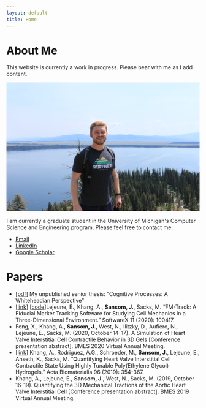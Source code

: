 ```yaml
---
layout: default
title: Home
---
```


# About Me

This website is currently a work in progress. Please bear with me as I add content.

<img src="https://raw.githubusercontent.com/jhsansom/jhsansom.github.io/master/docs/profile.JPG">

I am currently a graduate student in the University of Michigan's Computer Science and Engineering program. Please feel free to contact me:

- [Email](jhsansom@umich.edu)
- [LinkedIn](https://www.linkedin.com/in/jhsansom/)
- [Google Scholar](https://scholar.google.com/citations?view_op=list_works&hl=en&authuser=1&user=wsoqyloAAAAJ&gmla=AJsN-F4IJi8f-SthCDCYqZHK9Wjl_z_4yaaO4py2ZPbVkFHMbdi3TY4zWfnv14pf3M3IyCSGzhaZjTDglT5jew_HJFiQ2ZufLXJWlGwMyh4oxZxIiUbF_EM)


# Papers

- [[pdf](https://raw.githubusercontent.com/jhsansom/jhsansom.github.io/master/docs/Thesis.pdf)] My unpublished senior thesis: “Cognitive Processes: A Whiteheadian Perspective”
- [[link](https://www.sciencedirect.com/science/article/pii/S2352711019303474?via%3Dihub)] [[code](https://github.com/elejeune11/FM-Track)]Lejeune, E., Khang, A., **Sansom, J.**, Sacks, M. “FM-Track: A Fiducial Marker Tracking Software for Studying Cell Mechanics in a Three-Dimensional Environment.” SoftwareX 11 (2020): 100417.
- Feng, X., Khang, A., **Sansom, J.**, West, N., Ilitzky, D., Aufiero, N., Lejeune, E., Sacks, M. (2020, October 14-17). A Simulation of Heart Valve Interstitial Cell Contractile Behavior in 3D Gels [Conference presentation abstract]. BMES 2020 Virtual Annual Meeting.
- [[link](https://www.ncbi.nlm.nih.gov/pmc/articles/PMC6717677/)] Khang, A., Rodriguez, A.G., Schroeder, M., **Sansom, J.**, Lejeune, E., Anseth, K., Sacks, M. “Quantifying Heart Valve Interstitial Cell Contractile State Using Highly Tunable Poly(Ethylene Glycol) Hydrogels.” Acta Biomaterialia 96 (2019): 354-367.
- Khang, A., Lejeune, E., **Sansom, J.**, West, N., Sacks, M. (2019, October 16-19). Quantifying the 3D Mechanical Tractions of the Aortic Heart Valve Interstitial Cell [Conference presentation abstract]. BMES 2019 Virtual Annual Meeting.

